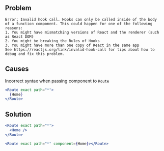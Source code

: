 ## Problem

```
Error: Invalid hook call. Hooks can only be called inside of the body of a function component. This could happen for one of the following reasons:
1. You might have mismatching versions of React and the renderer (such as React DOM)
2. You might be breaking the Rules of Hooks
3. You might have more than one copy of React in the same app
See https://reactjs.org/link/invalid-hook-call for tips about how to debug and fix this problem.
```

## Causes

Incorrect syntax when passing component to `Route`

```jsx
<Route exact path="*">
  {Home}
</Route>
```

## Solution

```jsx
<Route exact path="*">
  <Home />
</Route>
```

```jsx
<Route exact path="*" component={Home}></Route>
```
